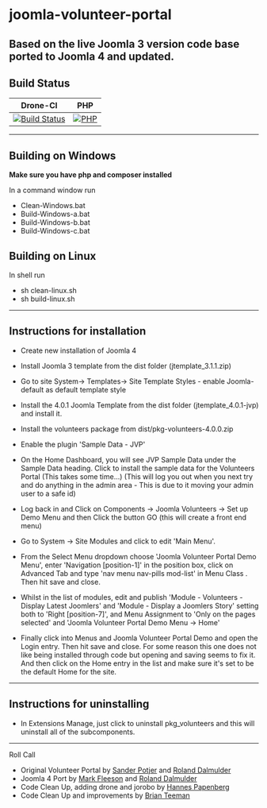 # joomla-volunteer-portal
Based on the live Joomla 3 version code base ported to Joomla 4 and updated.
---------------------------------------------------------------
Build Status
---------------------
| Drone-CI                                                                                                                                                                  |  PHP           |
|---------------------------------------------------------------------------------------------------------------------------------------------------------------------------|  ------------- |
| [![Build Status](http://ci.joomla.org/api/badges/joomla-projects/joomla-volunteer-portal/status.svg)](http://ci.joomla.org/joomla-projects/joomla-volunteer-portal) | [![PHP](https://img.shields.io/badge/PHP-V8.1.0-green)](https://www.php.net/) |
---
Building on Windows
--
**Make sure you have php and composer installed**

In a command window run
* Clean-Windows.bat
* Build-Windows-a.bat
* Build-Windows-b.bat
* Build-Windows-c.bat

Building on Linux
--
In shell run
* sh clean-linux.sh
* sh build-linux.sh
------------------------------
Instructions for installation
------------------------------
* Create new installation of Joomla 4

* Install Joomla 3 template from the dist folder (jtemplate_3.1.1.zip)
* Go to site System-> Templates-> Site Template Styles - enable Joomla-default as default template style
* Install the 4.0.1 Joomla Template from the dist folder (jtemplate_4.0.1-jvp) and install it.
* Install the volunteers package from dist/pkg-volunteers-4.0.0.zip
* Enable the plugin 'Sample Data - JVP'
* On the Home Dashboard, you will see JVP Sample Data under the Sample Data heading. Click to install the sample data for the Volunteers Portal (This takes some time...) (This will log you out when you next try and do anything in the admin area - This is due to it moving your admin user to a safe id)
* Log back in and Click on Components -> Joomla Volunteers -> Set up Demo Menu and then Click the button GO (this will create a front end menu)
* Go to System -> Site Modules and click to edit 'Main Menu'.
* From the Select Menu dropdown choose 'Joomla Volunteer Portal Demo Menu',  enter 'Navigation [position-1]' in the position box, click on Advanced Tab and type 'nav menu nav-pills mod-list' in Menu Class . Then hit save and close.
* Whilst in the list of modules, edit and publish 'Module - Volunteers - Display Latest Joomlers' and 'Module - Display a Joomlers Story' setting both to 'Right [position-7]', and Menu Assignment to 'Only on the pages selected' and 'Joomla Volunteer Portal Demo Menu -> Home'
* Finally click into Menus and Joomla Volunteer Portal Demo and open the Login entry. Then hit save and close. For some reason this one does not like being installed through code but opening and saving seems to fix it. And then click on the Home entry in the list and make sure it's set to be the default Home for the site.

------------------------------
Instructions for uninstalling
-----------------------------
* In Extensions Manage, just click to uninstall pkg_volunteers and this will uninstall all of the subcomponents.

---------------------------------------------------------------
Roll Call

* Original Volunteer Portal by [Sander Potjer](https://github.com/sanderpotjer) and [Roland Dalmulder](https://github.com/roland-d)
* Joomla 4 Port by [Mark Fleeson](https://github.com/mfleeson) and [Roland Dalmulder](https://github.com/roland-d)
* Code Clean Up, adding drone and jorobo by [Hannes Papenberg](https://github.com/hackwar)
* Code Clean Up and improvements by [Brian Teeman](https://github.com/brianteeman)
